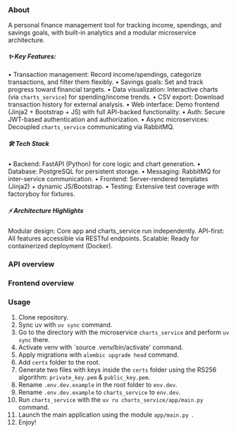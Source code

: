 ### About

A personal finance management tool for tracking income, spendings, and savings goals, with built-in analytics and a modular microservice architecture.

##### ✨ Key Features:
• Transaction management: Record income/spendings, categorize transactions, and filter them flexibly.
• Savings goals: Set and track progress toward financial targets.
• Data visualization: Interactive charts (via `charts_service`) for spending/income trends.
• CSV export: Download transaction history for external analysis.
• Web interface: Demo frontend (Jinja2 + Bootstrap + JS) with full API-backed functionality.
• Auth: Secure JWT-based authentication and authorization.
• Async microservices: Decoupled `charts_service` communicating via RabbitMQ.

##### 🛠️ Tech Stack
• Backend: FastAPI (Python) for core logic and chart generation.
• Database: PostgreSQL for persistent storage.
• Messaging: RabbitMQ for inter-service communication.
• Frontend: Server-rendered templates (Jinja2) + dynamic JS/Bootstrap.
• Testing: Extensive test coverage with factoryboy for fixtures.

##### ⚡ Architecture Highlights
Modular design: Core app and charts_service run independently.
API-first: All features accessible via RESTful endpoints.
Scalable: Ready for containerized deployment (Docker).

### API overview


### Frontend overview

### Usage

1. Clone repository.
2. Sync uv with `uv sync` command.
3. Go to the directory with the microservice `charts_service` and perform `uv sync` there.
4. Activate venv with `source .venv/bin/activate' command.
5. Apply migrations with `alembic upgrade head` command.
6. Add `certs` folder to the root.
7. Generate two files with keys inside the `certs` folder using the RS256 algorithm: `private_key.pem` & `public_key.pem`.
8. Rename `.env.dev.example` in the root folder to `env.dev`.
9. Rename `.env.dev.example` to `charts_service` to `env.dev`.
10. Run `charts_service` with the `uv ru charts_service/app/main.py ` command.
11. Launch the main application using the module `app/main.py `.
12. Enjoy!